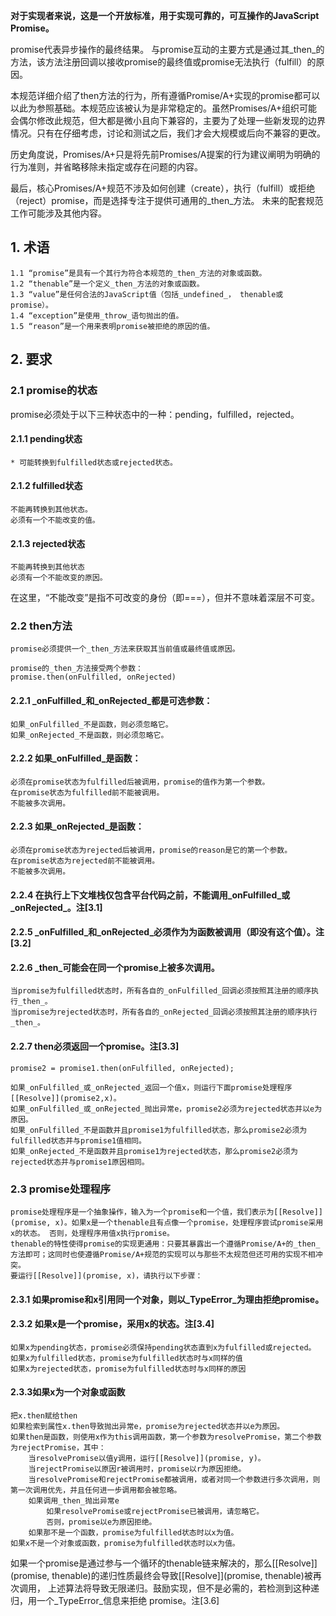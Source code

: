 **对于实现者来说，这是一个开放标准，用于实现可靠的，可互操作的JavaScript Promise。**

promise代表异步操作的最终结果。 与promise互动的主要方式是通过其_then_的方法，该方法注册回调以接收promise的最终值或promise无法执行（fulfill）的原因。

本规范详细介绍了then方法的行为，所有遵循Promise/A+实现的promise都可以以此为参照基础。本规范应该被认为是非常稳定的。虽然Promises/A+组织可能会偶尔修改此规范，但大都是微小且向下兼容的，主要为了处理一些新发现的边界情况。只有在仔细考虑，讨论和测试之后，我们才会大规模或后向不兼容的更改。

历史角度说，Promises/A+只是将先前Promises/A提案的行为建议阐明为明确的行为准则，并省略移除未指定或存在问题的内容。

最后，核心Promises/A+规范不涉及如何创建（create），执行（fulfill）或拒绝（reject）promise，而是选择专注于提供可通用的_then_方法。 未来的配套规范工作可能涉及其他内容。

## 1. 术语
    1.1 “promise”是具有一个其行为符合本规范的_then_方法的对象或函数。
    1.2 “thenable”是一个定义_then_方法的对象或函数。
    1.3 “value”是任何合法的JavaScript值（包括_undefined_， thenable或promise）。
    1.4 “exception”是使用_throw_语句抛出的值。
    1.5 “reason”是一个用来表明promise被拒绝的原因的值。

## 2. 要求
### 2.1 promise的状态

promise必须处于以下三种状态中的一种：pending，fulfilled，rejected。

#### 2.1.1 pending状态
    * 可能转换到fulfilled状态或rejected状态。

#### 2.1.2 fulfilled状态
    不能再转换到其他状态。
    必须有一个不能改变的值。

#### 2.1.3 rejected状态
    不能再转换到其他状态
    必须有一个不能改变的原因。

在这里，“不能改变”是指不可改变的身份（即===），但并不意味着深层不可变。

### 2.2 then方法
    promise必须提供一个_then_方法来获取其当前值或最终值或原因。

    promise的_then_方法接受两个参数：
    promise.then(onFulfilled, onRejected)

#### 2.2.1 _onFulfilled_和_onRejected_都是可选参数：
    如果_onFulfilled_不是函数，则必须忽略它。
    如果_onRejected_不是函数，则必须忽略它。

#### 2.2.2 如果_onFulfilled_是函数：
    必须在promise状态为fulfilled后被调用，promise的值作为第一个参数。
    在promise状态为fulfilled前不能被调用。
    不能被多次调用。

#### 2.2.3 如果_onRejected_是函数：
    必须在promise状态为rejected后被调用，promise的reason是它的第一个参数。
    在promise状态为rejected前不能被调用。
    不能被多次调用。

#### 2.2.4 在执行上下文堆栈仅包含平台代码之前，不能调用_onFulfilled_或_onRejected_。注[3.1]

#### 2.2.5 _onFulfilled_和_onRejected_必须作为为函数被调用（即没有这个值）。注[3.2]

#### 2.2.6 _then_可能会在同一个promise上被多次调用。
    当promise为fulfilled状态时，所有各自的_onFulfilled_回调必须按照其注册的顺序执行_then_。
    当promise为rejected状态时，所有各自的_onRejected_回调必须按照其注册的顺序执行_then_。
#### 2.2.7 then必须返回一个promise。注[3.3]
    promise2 = promise1.then(onFulfilled, onRejected);

    如果_onFulfilled_或_onRejected_返回一个值x，则运行下面promise处理程序 [[Resolve]](promise2,x)。
    如果_onFulfilled_或_onRejected_抛出异常e，promise2必须为rejected状态并以e为原因。
    如果_onFulfilled_不是函数并且promise1为fulfilled状态，那么promise2必须为fulfilled状态并与promise1值相同。
    如果_onRejected_不是函数并且promise1为rejected状态，那么promise2必须为rejected状态并与promise1原因相同。

### 2.3 promise处理程序
    promise处理程序是一个抽象操作，输入为一个promise和一个值，我们表示为[[Resolve]](promise, x)。如果x是一个thenable且有点像一个promise，处理程序尝试promise采用x的状态。 否则，处理程序用值x执行promise。
    thenable的特性使得promise的实现更通用：只要其暴露出一个遵循Promise/A+的_then_方法即可；这同时也使遵循Promise/A+规范的实现可以与那些不太规范但还可用的实现不相冲突。
    要运行[[Resolve]](promise, x)，请执行以下步骤：

#### 2.3.1 如果promise和x引用同一个对象，则以_TypeError_为理由拒绝promise。
#### 2.3.2 如果x是一个promise，采用x的状态。注[3.4]
    如果x为pending状态，promise必须保持pending状态直到x为fulfilled或rejected。
    如果x为fulfilled状态，promise为fulfilled状态时与x同样的值
    如果x为rejected状态，promise为fulfilled状态时与x同样的原因
#### 2.3.3如果x为一个对象或函数
    把x.then赋给then
    如果检索到属性x.then导致抛出异常e，promise为rejected状态并以e为原因。
    如果then是函数，则使用x作为this调用函数，第一个参数为resolvePromise，第二个参数为rejectPromise，其中：
        当resolvePromise以值y调用，运行[[Resolve]](promise, y)。
        当rejectPromise以原因r被调用时，promise以r为原因拒绝。
        当resolvePromise和rejectPromise都被调用，或者对同一个参数进行多次调用，则第一次调用优先，并且任何进一步调用都会被忽略。
        如果调用_then_抛出异常e
            如果resolvePromise或rejectPromise已被调用，请忽略它。
            否则，promise以e为原因拒绝。
        如果那不是一个函数，promise为fulfilled状态时以x为值。
    如果x不是一个对象或函数，promise为fulfilled状态时以x为值。

如果一个promise是通过参与一个循环的thenable链来解决的，那么[[Resolve]](promise, thenable)的递归性质最终会导致[[Resolve]](promise, thenable)被再次调用， 上述算法将导致无限递归。鼓励实现，但不是必需的，若检测到这种递归，用一个_TypeError_信息来拒绝 promise。注[3.6]

